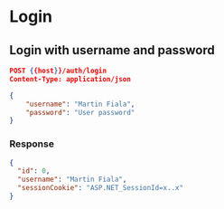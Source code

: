 # Login

## Login with username and password
```json
POST {{host}}/auth/login
Content-Type: application/json

{
    "username": "Martin Fiala",
    "password": "User password"
}

```
### Response
```json
{
  "id": 0,
  "username": "Martin Fiala",
  "sessionCookie": "ASP.NET_SessionId=x..x"
}
```